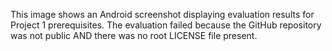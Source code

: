 This image shows an Android screenshot displaying evaluation results for Project 1 prerequisites. The evaluation failed because the GitHub repository was not public AND there was no root LICENSE file present.